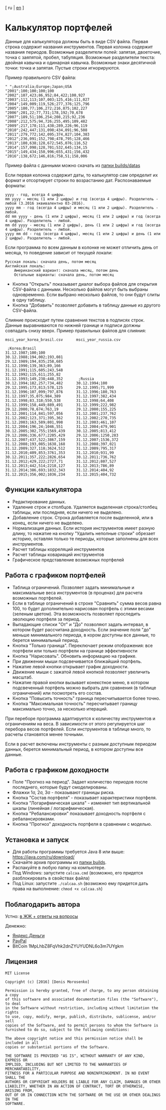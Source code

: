 [ ru | [en](README_en.md) ]

# Калькулятор портфелей

Данные для калькулятора должны быть в виде CSV файла.
Первая строка содержит названия инструментов.
Первая колонка содержит названия периодов.
Возможные разделители полей: запятая, двоеточие, точка с заяпятой, пробел, табуляция.
Возможные разделители текста: двойная кавычка и одинарная кавычка. 
Возможные знаки десятичной точки: точка и запятая.
Пустые строки игнорируются.

Пример правильного CSV файла:

    " ";Australia;Europe;Japan;USA
    "2001";100;100;100;100
    "2002";107,423;86,952;84,422;100,927
    "2003";112,113;107,003;125,416;111,027
    "2004";149,009;119,526;277,376;125,796
    "2005";180,77;106,272;216,875;102,227
    "2006";201,22;77,731;178,192;70,678
    "2007";189,51;106,254;208,215;92,236
    "2008";212,575;94,726;255,495;109,482
    "2009";217,178;111,438;289,226;96,119
    "2010";242,447;131,098;434,091;96,508
    "2011";279,772;142,095;374,827;104,383
    "2012";236,091;152,798;478,795;128,466
    "2013";180,638;128,672;545,076;116,52
    "2014";157,098;128,701;532,645;134,15
    "2015";149,434;150,996;655,431;156,432
    "2016";138,672;146,816;758,51;158,006

Пример файла с данными можно скачать из [папки builds/datas](builds/datas)

Если первая колонка содержит даты, то калькулятор сам определит их формат и
отсортирует строки по возрастанию дат. Распознаваемые форматы:

    yyyy - год, всегда 4 цифры.
    mm yyyy - месяц (1 или 2 цифры) и год (всегда 4 цифры). Разделитель - любой (3.2016 эквивалентно 03-2016).
    yyyy mm - год (всегда 4 цифры) и месяц (1 или 2 цифры). Разделитель - любой.
    dd mm yyyy - день (1 или 2 цифры), месяц (1 или 2 цифры) и год (всегда 4 цифры). Разделитель - любой.
    mm dd yyyy - месяц (1 или 2 цифры), день (1 или 2 цифры) и год (всегда 4 цифры). Разделитель - любой.
    yyyy mm dd - год (всегда 4 цифры), месяц (1 или 2 цифры) и день (1 или 2 цифры). Разделитель - любой.

Если программа по всем данным в колонке не может отличить день от месяца,
то поведение зависит от текущей локали:
    
    Русская локаль: сначала день, потом месяц
    Английская локаль: 
        Американский вариант: сначала месяц, потом день
        Остальные варианты: сначала день, потом месяц

- Кнопка "Открыть" показывает диалог выбора файлов для открытия CSV-файла с данными.
Несколько файлов могут быть выбраны одновременно. Если выбрано несколько файлов,
то они будут слиты в одну таблицу.
- Кнопка "Добавить" позволяет добавить в таблицу данные из другого CSV-файла.

Слияние происходит путем сравнения текстов в подписях строк.
Данные выравниваются по нижней границе и подписи должны совпадать снизу вверх.
Пример правильных файлов для слияния:

    msci_year_korea_brasil.csv      msci_year_russia.csv
    
     ;Korea;Brasil
    31.12.1987;100;100
    30.12.1988;194,002;193,081
    29.12.1989;194,835;258,685
    31.12.1990;139,363;89,166
    31.12.1991;115,605;243,548
    31.12.1992;115,611;255,82
    31.12.1993;149,238;448,352       ;Russia
    30.12.1994;182,257;734,482      30.12.1994;100
    29.12.1995;173,813;578,125      29.12.1995;71,999
    31.12.1996;107,099;797,876      31.12.1996;180,763
    31.12.1997;35,075;984,389       31.12.1997;382,434
    31.12.1998;83,318;550,538       31.12.1998;64,408
    31.12.1999;158,449;889,491      31.12.1999;222,982
    29.12.2000;78,674;763,19        29.12.2000;155,225
    31.12.2001;114,841;597,056      31.12.2001;237,762
    31.12.2002;123,371;395,362      31.12.2002;270,735
    31.12.2003;163,589;801,998      31.12.2003;461,107
    31.12.2004;196,24;1046,551      31.12.2004;479,901
    30.12.2005;302,755;1569,439     30.12.2005;813,412
    29.12.2006;336,677;2205,429     29.12.2006;1250,283
    31.12.2007;437,522;3867,159     31.12.2007;1536,372
    31.12.2008;193,085;1638,168     31.12.2008;397,021
    31.12.2009;327,118;3624,512     31.12.2009;795,317
    31.12.2010;409,853;3761,353     31.12.2010;931,99
    30.12.2011;357,222;2826,654     30.12.2011;736,762
    31.12.2012;429,222;2727,71      31.12.2012;807,527
    31.12.2013;442,514;2218,127     31.12.2013;786,89
    31.12.2014;386,693;1832,343     31.12.2014;404,92
    31.12.2015;356,002;1036,234     31.12.2015;404,732


## Функции калькулятора

- Редактирование данных.
- Удаление строк и столбцов. Удаляется выделенная строка/столбец таблицы,
или последняя, если ничего не выделено.
- Добавление строк. Строка добавляется после выделенной, или в конец, если ничего не выделено.
- Нормализация данных. Если история инструментов имеет разную длину, то нажатие на кнопку
"Удалить неполные строки" обрезает историю, оставляя только те периоды, которые заполнены для всех инструментов.
- Расчет таблицы корреляций инструментов
- Расчет таблицы ковариаций инструментов
- Графическое представление возможных портфелей

## Работа с графиком портфелей

- Таблица ограничений. Позволяет задать минимальные и максимальные
веса инструментов (в проценах) для расчета возможных портфелей.
- Если в таблице ограничений в строке "Сравнить" сумма весов равна 100,
то будет дополнительно нарисован портфель с этими весами (зеленым цветом).
Эта возможность позволяет проследить эволюцию портфеля за период.
- Выпадающие списки "От" и "До" позволяют задать интервал, в котором будет рассчитана доходность.
Если значение поля "до" меньше минимального периода, в кором доступны все данные,
то берется минимальный период.
- Кнопка "Только граница". Переключает режим отображения:
все портфели или только портфели на границе эффективности
- Кнопка "Нарисовать". Обновить информацию на графике.
- При движении мыши подсвечивается ближайший портфель.
- Нажатие левой кнопки открывает график доходности.
- Движение мыши с зажатой левой кнопкой позволяет увеличить масштаб.
- Нажатие правой кнопки вызывает конекстное меню, в котором подсвеченный портфель можно
выбрать для сравнения (в таблице ограничений) или посмотреть его состав.
- Кнопка "Повысить точность" граница пересчитывается более точно.
- Кнопка "Максимальная точность" пересчитывает границу максимально точно, за несколько итераций.

При переборе программа адаптируется к количеству инструментов и ограничениям на веса.
В зависимости от этого регулируется шаг перебора весов портфелей. Если инструментов в таблице много,
то расчеты становятся менее точными.

Если в расчет включены инструменты с разным доступным периодом данных, берется минимальный период,
в котором доступны все данные.

## Работа с графиком доходности
- Поле "Прогноз на период". Задает количество периодов после последнего, которые будут смоделированы.
- Флажки 1σ, 2σ, 3σ - показывают границы риска.
- Кнопка "Состав портфеля" - показывает характеристики портфеля.
- Кнопка "Логарифмическая шкала" - изменяет тип вертикальной шкалы (линейная / логарифмическая).
- Кнопка "Ребалансировки" показывает доходность портфеля с ребалансировками.
- Кнопка "Прогноз" доходность портфеля в сравнении с моделью.

## Установка и запуск

- Для работы программы требуется Java 8 или выше: https://java.com/ru/download/
- Скачайте архив программы из [папки builds](builds/).
- Распакуйте в любую папку на компьютере.
- Под Windows: запустите `calcaa.cmd`
(возможно, его придется разблокировать в свойствах файла)
- Под Linux: запустите `./calcaa.sh`
(возможно ему придется дать права на выполнение: `chmod +x calcaa.sh`)

## Поблагодарить автора
Устно: [в ЖЖ + ответы на вопросы](http://oppositus.livejournal.com/408547.html)

Денежно:
- [Яндекс.Деньги](https://money.yandex.ru/to/4100172000860)
- [PayPal](paypal.me/oppositus)
- BitCoin 1MpLhbZ8FqVhk2dnZYUYUDNL6o3m7UYgkm

## Лицензия

    MIT License
    
    Copyright (c) [2016] [Denis Morosenko]
    
    Permission is hereby granted, free of charge, to any person obtaining a copy
    of this software and associated documentation files (the "Software"), to deal
    in the Software without restriction, including without limitation the rights
    to use, copy, modify, merge, publish, distribute, sublicense, and/or sell
    copies of the Software, and to permit persons to whom the Software is
    furnished to do so, subject to the following conditions:
    
    The above copyright notice and this permission notice shall be included in all
    copies or substantial portions of the Software.
    
    THE SOFTWARE IS PROVIDED "AS IS", WITHOUT WARRANTY OF ANY KIND, EXPRESS OR
    IMPLIED, INCLUDING BUT NOT LIMITED TO THE WARRANTIES OF MERCHANTABILITY,
    FITNESS FOR A PARTICULAR PURPOSE AND NONINFRINGEMENT. IN NO EVENT SHALL THE
    AUTHORS OR COPYRIGHT HOLDERS BE LIABLE FOR ANY CLAIM, DAMAGES OR OTHER
    LIABILITY, WHETHER IN AN ACTION OF CONTRACT, TORT OR OTHERWISE, ARISING FROM,
    OUT OF OR IN CONNECTION WITH THE SOFTWARE OR THE USE OR OTHER DEALINGS IN THE
    SOFTWARE.
